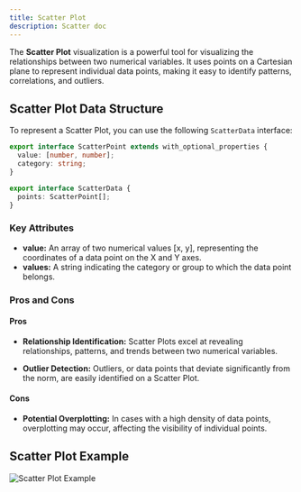 ```yaml
---
title: Scatter Plot
description: Scatter doc
---
```


The **Scatter Plot** visualization is a powerful tool for visualizing the relationships between two numerical variables. It uses points on a Cartesian plane to represent individual data points, making it easy to identify patterns, correlations, and outliers.


## Scatter Plot Data Structure

To represent a Scatter Plot, you can use the following `ScatterData` interface:

```typescript
export interface ScatterPoint extends with_optional_properties {
  value: [number, number];
  category: string;
}

export interface ScatterData {
  points: ScatterPoint[];
}
```
### Key Attributes

- **value:** An array of two numerical values [x, y], representing the coordinates of a data point on the X and Y axes.
- **values:** A string indicating the category or group to which the data point belongs.


### Pros and Cons

#### Pros
- **Relationship Identification:** Scatter Plots excel at revealing relationships, patterns, and trends between two numerical variables.

- **Outlier Detection:** Outliers, or data points that deviate significantly from the norm, are easily identified on a Scatter Plot.

#### Cons

- **Potential Overplotting:** In cases with a high density of data points, overplotting may occur, affecting the visibility of individual points.

## Scatter Plot Example

![Scatter Plot Example](/IllustryDocs/src/assets/scatter.gif)